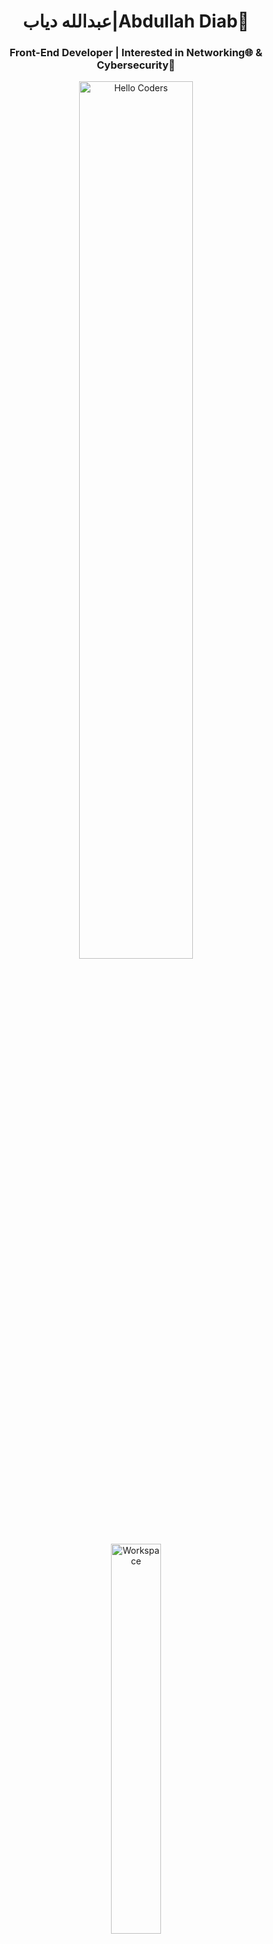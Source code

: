 <div align="center" width="50">
<h1>عبدالله دياب|Abdullah Diab👋</h1>
<h3>Front-End Developer | Interested in Networking🌐 & Cybersecurity🐧 </h3>
<img src="https://github.com/SP-XD/SP-XD/blob/main/images/hellocoders_rounded.gif?raw=true" alt="Hello Coders" width="60%"/> <br>
<img src="https://github.com/SP-XD/SP-XD/blob/main/images/dev-working_rounded.gif?raw=true" alt="Workspace"  width="40%"/><br> 

<details>
<summary><strong>🎧 Busy coding & vibing to:</strong></summary>

[![Spotify](https://spotify-readme.sp-xd.vercel.app/api/spotify)](https://open.spotify.com)  
</details>

![Profile Views](https://komarev.com/ghpvc/?username=abdallahdiab&style=flat&color=orange&label=PROFILE+VIEWS)
![Hits](https://hits.seeyoufarm.com/api/count/incr/badge.svg?url=https%3A%2F%2Fgithub.com%2Fabdallahdiab&count_bg=%2379C83D&title_bg=%23555555&icon=mediafire.svg&icon_color=%23E7E7E7&title=HITS&edge_flat=false)

</div>

---

## 🚀 Tools I use:

![HTML](https://img.shields.io/badge/HTML5-E34F26?style=flat&logo=html5&logoColor=white)
![CSS](https://img.shields.io/badge/CSS3-1572B6?style=flat&logo=css3&logoColor=white)
![Bootstrap](https://img.shields.io/badge/Bootstrap-563d7c?style=flat&logo=bootstrap&logoColor=white)
![JavaScript](https://img.shields.io/badge/JavaScript-323330?style=flat&logo=javascript&logoColor=F7DF1E)
![React](https://img.shields.io/badge/React-20232a?style=flat&logo=react&logoColor=61DAFB)
![Git](https://img.shields.io/badge/Git-F05032?style=flat&logo=git&logoColor=white)
![VS Code](https://img.shields.io/badge/VS_Code-007ACC?style=flat&logo=visual-studio-code&logoColor=white)
![Linux](https://img.shields.io/badge/Linux-FCC624?style=flat&logo=linux&logoColor=black)
![Figma](https://img.shields.io/badge/Figma-F24E1E?style=flat&logo=figma&logoColor=white)
```js
 //Frontend Stack - By Abdullah Diab
const techStack = {
  languages: ["HTML", "CSS", "JavaScript"],
  frameworks: ["Bootstrap", "React.js"],
  tools: ["Git", "VSCode", "Figma"],
  OS: ["Linux", "Windows"]
}
```
👨‍💻 About Me
🎓 I'm a student at Ahram Canadian University, Faculty of Computer Science.

💻 Passionate about Frontend Development, especially with React.js.

🌐 Interested in Networking and Cybersecurity.

🐧 I love experimenting with Linux systems.

🧠 Always learning and improving!

<div align="center">

<img src="https://raw.githubusercontent.com/abdallahdiab/profile-summary-cards/master/profile-summary-card-output/nord_dark/3-stats.svg" width="32.5%">
<img src="https://raw.githubusercontent.com/abdallahdiab/profile-summary-cards/master/profile-summary-card-output/nord_dark/1-repos-per-language.svg" width="32.5%">
<img src="https://raw.githubusercontent.com/abdallahdiab/profile-summary-cards/master/profile-summary-card-output/nord_dark/2-most-commit-language.svg" width="32.5%">

<details>
  <summary>📊 More GitHub Stats</summary>
  <img src="https://raw.githubusercontent.com/abdallahdiab/profile-summary-cards/master/profile-summary-card-output/nord_dark/0-profile-details.svg">
</details>

</div>


🌀 Code Cycle
<img src="https://raw.githubusercontent.com/Tarikul-Islam-Anik/Animated-Fluent-Emojis/master/Emojis/Smilies/Face%20with%20Spiral%20Eyes.png" width="10%" /> <img src="https://raw.githubusercontent.com/Tarikul-Islam-Anik/Animated-Fluent-Emojis/master/Emojis/Smilies/Relieved%20Face.png" width="10%" /> <img src="https://raw.githubusercontent.com/Tarikul-Islam-Anik/Animated-Fluent-Emojis/master/Emojis/Smilies/Astonished%20Face.png" width="10%" /> </div> ```
